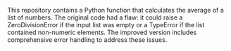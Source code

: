 This repository contains a Python function that calculates the average of a list of numbers.  The original code had a flaw: it could raise a ZeroDivisionError if the input list was empty or a TypeError if the list contained non-numeric elements.  The improved version includes comprehensive error handling to address these issues.